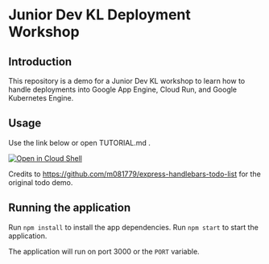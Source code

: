 # Junior Dev KL Deployment Workshop

## Introduction

This repository is a demo for a Junior Dev KL workshop to learn how to handle deployments into Google App Engine, Cloud Run, and Google Kubernetes Engine.

## Usage

Use the link below or open TUTORIAL.md .

[![Open in Cloud Shell](https://gstatic.com/cloudssh/images/open-btn.svg)](https://ssh.cloud.google.com/cloudshell/editor?cloudshell_git_repo=https://github.com/chalcedonyt/juniordevkl-workshop.git&tutorial=TUTORIAL.md)

Credits to https://github.com/m081779/express-handlebars-todo-list for the original todo demo.

## Running the application

Run `npm install` to install the app dependencies.
Run `npm start` to start the application. 

The application will run on port 3000 or the `PORT` variable.